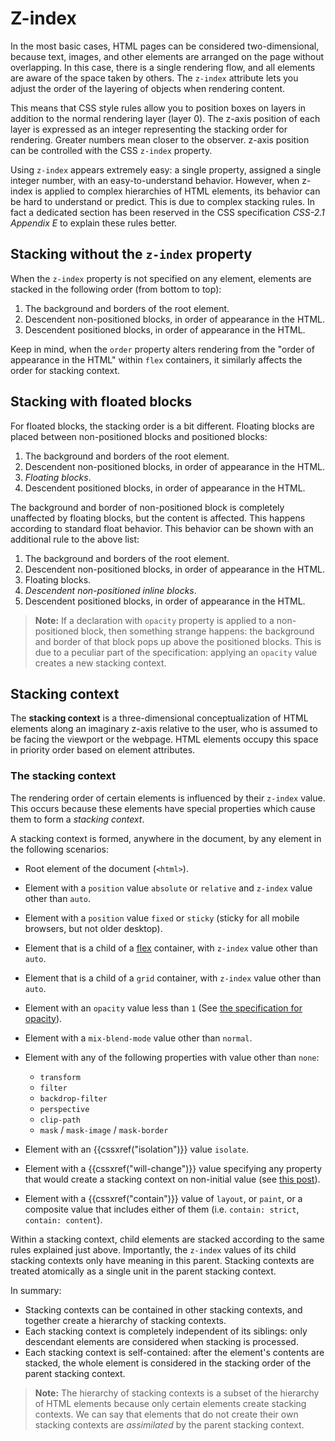 # Z-index

In the most basic cases, HTML pages can be considered two-dimensional, because text, images, and other elements are arranged on the page without overlapping. In this case, there is a single rendering flow, and all elements are aware of the space taken by others. The `z-index` attribute lets you adjust the order of the layering of objects when rendering content.

This means that CSS style rules allow you to position boxes on layers in addition to the normal rendering layer (layer 0). The z-axis position of each layer is expressed as an integer representing the stacking order for rendering. Greater numbers mean closer to the observer. z-axis position can be controlled with the CSS `z-index` property.

Using `z-index` appears extremely easy: a single property, assigned a single integer number, with an easy-to-understand behavior. However, when z-index is applied to complex hierarchies of HTML elements, its behavior can be hard to understand or predict. This is due to complex stacking rules. In fact a dedicated section has been reserved in the CSS specification _CSS-2.1 Appendix E_ to explain these rules better.

## Stacking without the `z-index` property

When the `z-index` property is not specified on any element, elements are stacked in the following order (from bottom to top):

1. The background and borders of the root element.
2. Descendent non-positioned blocks, in order of appearance in the HTML.
3. Descendent positioned blocks, in order of appearance in the HTML.

Keep in mind, when the `order` property alters rendering from the "order of appearance in the HTML" within `flex` containers, it similarly affects the order for stacking context.

## Stacking with floated blocks

For floated blocks, the stacking order is a bit different. Floating blocks are placed between non-positioned blocks and positioned blocks:

1. The background and borders of the root element.
2. Descendent non-positioned blocks, in order of appearance in the HTML.
3. _Floating blocks_.
4. Descendent positioned blocks, in order of appearance in the HTML.

The background and border of non-positioned block is completely unaffected by floating blocks, but the content is affected. This happens according to standard float behavior. This behavior can be shown with an additional rule to the above list:

1. The background and borders of the root element.
2. Descendent non-positioned blocks, in order of appearance in the HTML.
3. Floating blocks.
4. _Descendent non-positioned inline blocks_.
5. Descendent positioned blocks, in order of appearance in the HTML.

> **Note:** If a declaration with `opacity` property is applied to a non-positioned block, then something strange happens: the background and border of that block pops up above the positioned blocks. This is due to a peculiar part of the specification: applying an `opacity` value creates a new stacking context.

## Stacking context

The **stacking context** is a three-dimensional conceptualization of HTML elements along an imaginary z-axis relative to the user, who is assumed to be facing the viewport or the webpage. HTML elements occupy this space in priority order based on element attributes.

### The stacking context

The rendering order of certain elements is influenced by their `z-index` value. This occurs because these elements have special properties which cause them to form a _stacking context_.

A stacking context is formed, anywhere in the document, by any element in the following scenarios:

- Root element of the document (`<html>`).
- Element with a `position` value `absolute` or `relative` and `z-index` value other than `auto`.
- Element with a `position` value `fixed` or `sticky` (sticky for all mobile browsers, but not older desktop).
- Element that is a child of a [flex](/en-US/docs/Web/CSS/CSS_Flexible_Box_Layout/Basic_Concepts_of_Flexbox) container, with `z-index` value other than `auto`.
- Element that is a child of a `grid` container, with `z-index` value other than `auto`.
- Element with an `opacity` value less than `1` (See [the specification for opacity](https://www.w3.org/TR/css-color-3/#transparency)).
- Element with a `mix-blend-mode` value other than `normal`.
- Element with any of the following properties with value other than `none`:

  - `transform`
  - `filter`
  - `backdrop-filter`
  - `perspective`
  - `clip-path`
  - `mask` / `mask-image` / `mask-border`

- Element with an {{cssxref("isolation")}} value `isolate`.
- Element with a {{cssxref("will-change")}} value specifying any property that would create a stacking context on non-initial value (see [this post](https://dev.opera.com/articles/css-will-change-property/)).
- Element with a {{cssxref("contain")}} value of `layout`, or `paint`, or a composite value that includes either of them (i.e. `contain: strict`, `contain: content`).

Within a stacking context, child elements are stacked according to the same rules explained just above. Importantly, the `z-index` values of its child stacking contexts only have meaning in this parent. Stacking contexts are treated atomically as a single unit in the parent stacking context.

In summary:

- Stacking contexts can be contained in other stacking contexts, and together create a hierarchy of stacking contexts.
- Each stacking context is completely independent of its siblings: only descendant elements are considered when stacking is processed.
- Each stacking context is self-contained: after the element's contents are stacked, the whole element is considered in the stacking order of the parent stacking context.

> **Note:** The hierarchy of stacking contexts is a subset of the hierarchy of HTML elements because only certain elements create stacking contexts. We can say that elements that do not create their own stacking contexts are _assimilated_ by the parent stacking context.
